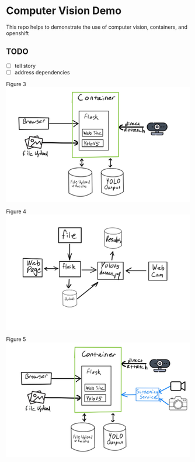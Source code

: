 # Computer Vision Demo

This repo helps to demonstrate the use of computer vision, containers, and openshift

## TODO
- [ ] tell story
- [ ] address dependencies

Figure 3
![Figure 1](docs/simplevis-figs-3.jpg)

Figure 4
![Figure 1](docs/simplevis-figs-4.jpg)

Figure 5
![Figure 1](docs/simplevis-figs-5.jpg)
